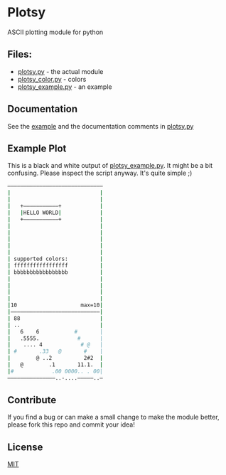 Plotsy
======

ASCII plotting module for python

Files:
------
 - [plotsy.py](plotsy.py) - the actual module
 - [plotsy_color.py](plotsy_color.py) - colors
 - [plotsy_example.py](plotsy_example.py) - an example

Documentation
-------------

See the [example](plotsy_example.py) and the documentation comments in [plotsy.py](plotsy.py)

Example Plot
------------

This is a black and white output of [plotsy_example.py](plotsy_example.py). It might be a bit confusing. Please inspect the script anyway. It's quite simple ;)

```bash
––––––––––––––––––––––––––––––
|                            |
|                            |
|   +–––––––––––+            |
|   |HELLO WORLD|            |
|   +–––––––––––+            |
|                            |
|                            |
|                            |
|                            |
|                            |
| supported colors:          |
| fffffffffffffffff          |
| bbbbbbbbbbbbbbbbb          |
|                            |
|                            |
|                            |
|                            |
|10                    max=10|
|––––––––––––––––––––––––––––|
| 88                         |
| ..                         |
|   6    6           #       |
|   .5555.            #      |
|    .... 4            # @   |
| #       .33   @       #    |
|        @ ..2          2#2  |
|   @        .1       11.1.  |
|#            .00 0000.. . 00|
–––––––––––––––..-....–––––..–
```

Contribute
----------

If you find a bug or can make a small change to make the module better, please fork this repo and commit your idea!

License
-------

[MIT](LICENSE.md)
